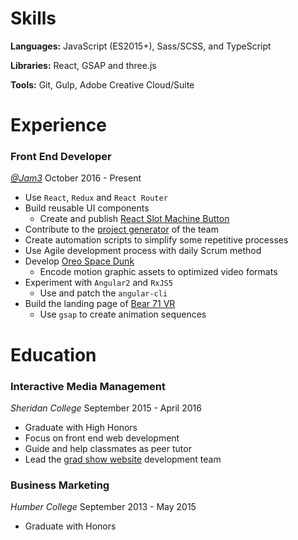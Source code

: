 # Skills

__Languages:__ JavaScript (ES2015+), Sass/SCSS, and TypeScript

__Libraries:__ React, GSAP and three.js

__Tools:__ Git, Gulp, Adobe Creative Cloud/Suite

# Experience

### Front End Developer

[_@Jam3_]
October 2016 - Present

* Use `React`, `Redux` and `React Router`
* Build reusable UI components
  * Create and publish [React Slot Machine Button]
* Contribute to the [project generator] of the team
* Create automation scripts to simplify some repetitive processes
* Use Agile development process with daily Scrum method
* Develop [Oreo Space Dunk]
  * Encode motion graphic assets to optimized video formats
* Experiment with `Angular2` and `RxJS5`
  * Use and patch the `angular-cli`
* Build the landing page of [Bear 71 VR]
  * Use `gsap` to create animation sequences

# Education

### Interactive Media Management

_Sheridan College_
September 2015 - April 2016

* Graduate with High Honors
* Focus on front end web development
* Guide and help classmates as peer tutor
* Lead the [grad show website] development team

### Business Marketing

_Humber College_
September 2013 - May 2015

* Graduate with Honors

[_@Jam3_]: https://github.com/Jam3
[React Slot Machine Button]: https://github.com/Jam3/slot-machine-button
[project generator]: https://github.com/Jam3/generator-jam3
[Oreo Space Dunk]: http://www.jam3.com/work#oreo-space-dunk
[Bear 71 VR]: http://www.jam3.com/work#bear71-vr
[grad show website]: http://imm.sheridancollege.ca/openhouse/2016/

